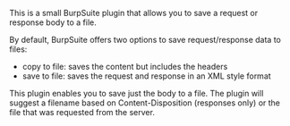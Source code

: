 This is a small BurpSuite plugin that allows you to save a request or response body to a file.

By default, BurpSuite offers two options to save request/response data to files:
- copy to file: saves the content but includes the headers
- save to file: saves the request and response in an XML style format

This plugin enables you to save just the body to a file. The plugin will suggest a filename based on Content-Disposition (responses only) or the file that was requested from the server.
